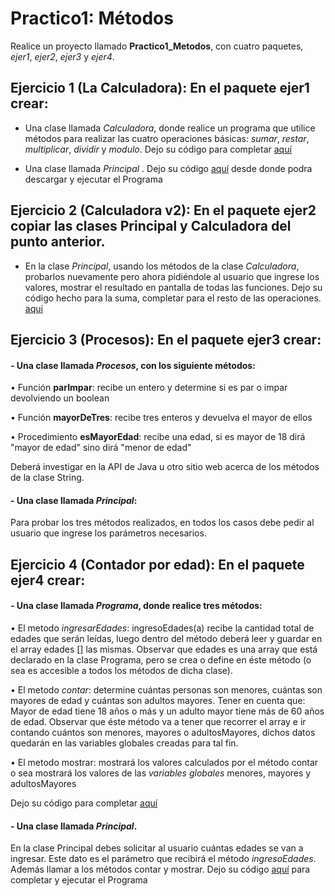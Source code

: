 # Practico1: Métodos

Realice un proyecto llamado **Practico1_Metodos**, con cuatro paquetes, *ejer1*, *ejer2*, *ejer3* y *ejer4*.

## Ejercicio 1 (La Calculadora): En el paquete **ejer1** crear:

 - Una clase llamada *Calculadora*, donde realice un programa que utilice métodos para realizar las cuatro operaciones básicas: *sumar*, *restar*, *multiplicar*, *dividir* y *modulo*. Dejo su código para completar   [aquí](src/ejer1/Calculadora.java)
 
 - Una clase llamada *Principal* . Dejo su código  [aquí](src/ejer1/Principal.java) desde donde podra descargar y ejecutar el Programa   

## Ejercicio 2 (Calculadora v2):  En el paquete **ejer2** copiar  las clases Principal y Calculadora del punto anterior.
- En la clase *Principal*, usando los métodos de la clase *Calculadora*, probarlos nuevamente pero ahora pidiéndole al usuario que ingrese los valores, mostrar el resultado en pantalla de todas las funciones. Dejo su código hecho para la suma, completar para el resto de las operaciones.  [aquí](src/ejer2/Principal.java)
 	
## Ejercicio 3 (Procesos):  En el paquete **ejer3** crear:
#### - Una clase llamada *Procesos*, con los siguiente métodos:

• Función **parImpar**: recibe un entero  y determine si es par o impar devolviendo un boolean

• Función  **mayorDeTres**: recibe tres enteros y devuelva el mayor de ellos

• Procedimiento  **esMayorEdad**: recibe una edad, si es mayor de 18 dirá "mayor de edad" sino dirá "menor de edad"

 Deberá investigar en la API de Java u otro sitio web acerca de los métodos de la clase String.


#### - Una clase llamada *Principal*:
Para probar los tres métodos realizados, en todos los casos debe pedir al usuario que ingrese los parámetros necesarios.


## Ejercicio 4 (Contador por edad):   En el paquete **ejer4** crear:
#### - Una clase llamada *Programa*, donde realice tres métodos:
•	El metodo *ingresarEdades*:  ingresoEdades(a) recibe la cantidad total de edades que serán leídas, luego dentro del método deberá  leer y guardar en el array edades [] las mismas. Observar que edades es una array que está declarado en la clase Programa, pero se crea o define en éste método (o sea es accesible a todos los métodos de dicha clase).

•	El metodo  *contar*: determine cuántas personas son menores, cuántas son mayores de edad y cuántas son adultos mayores. Tener en cuenta que: Mayor de edad tiene 18 años o más y un adulto mayor tiene más de 60  años de edad.
Observar que éste método va a tener que recorrer el array e ir contando cuántos son menores, mayores o adultosMayores, dichos datos quedarán en las variables globales creadas para tal fin.

•	El metodo  mostrar: mostrará los valores calculados por el método contar o sea mostrará los  valores de las *variables globales* menores, mayores y adultosMayores


  Dejo su código para completar   [aquí](src/ejer4/Programa.java)
  #### - Una clase llamada *Principal*. 
  En la clase Principal debes solicitar al usuario cuántas edades se van a ingresar. Este dato es el parámetro que recibirá el método *ingresoEdades*. Además llamar a los métodos contar y mostrar.
  Dejo su código  [aquí](src/ejer4/Principal.java) para completar y ejecutar el Programa 



